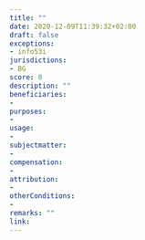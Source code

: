 ```yaml
---
title: ""
date: 2020-12-09T11:39:32+02:00 
draft: false
exceptions:
- info53i
jurisdictions:
- BG
score: 0
description: "" 
beneficiaries:
- 
purposes: 
- 
usage:
- 
subjectmatter:
- 
compensation:
-
attribution: 
-
otherConditions: 
- 
remarks: ""
link: 
---
```

